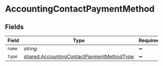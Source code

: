 # AccountingContactPaymentMethod


## Fields

| Field                                                                                                         | Type                                                                                                          | Required                                                                                                      | Description                                                                                                   |
| ------------------------------------------------------------------------------------------------------------- | ------------------------------------------------------------------------------------------------------------- | ------------------------------------------------------------------------------------------------------------- | ------------------------------------------------------------------------------------------------------------- |
| `name`                                                                                                        | *string*                                                                                                      | :heavy_minus_sign:                                                                                            | N/A                                                                                                           |
| `type`                                                                                                        | [shared.AccountingContactPaymentMethodType](../../../sdk/models/shared/accountingcontactpaymentmethodtype.md) | :heavy_minus_sign:                                                                                            | N/A                                                                                                           |